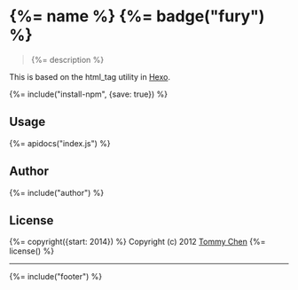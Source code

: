 # {%= name %} {%= badge("fury") %}

> {%= description %}

This is based on the html_tag utility in [Hexo](https://github.com/tommy351/hexo).

{%= include("install-npm", {save: true}) %}

## Usage
{%= apidocs("index.js") %}

## Author
{%= include("author") %}

## License
{%= copyright({start: 2014}) %}
Copyright (c) 2012 [Tommy Chen](https://github.com/tommy351)
{%= license() %}

***

{%= include("footer") %}

<!-- This is a README.md template for Verb (https://github.com/assemble/verb) -->
